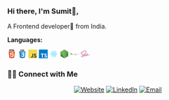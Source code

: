 ### Hi there, I'm Sumit👦,
A Frontend developer🎯 from India.


**Languages:**  

<code><img height="20" src="https://raw.githubusercontent.com/github/explore/80688e429a7d4ef2fca1e82350fe8e3517d3494d/topics/html/html.png"></code>
<code><img height="20" src="https://raw.githubusercontent.com/github/explore/80688e429a7d4ef2fca1e82350fe8e3517d3494d/topics/css/css.png"></code>
<code><img height="20" src="https://raw.githubusercontent.com/github/explore/80688e429a7d4ef2fca1e82350fe8e3517d3494d/topics/javascript/javascript.png"></code>
<code><img height="20" src="https://raw.githubusercontent.com/github/explore/80688e429a7d4ef2fca1e82350fe8e3517d3494d/topics/typescript/typescript.png"></code>
<code><img height="20" src="https://raw.githubusercontent.com/github/explore/80688e429a7d4ef2fca1e82350fe8e3517d3494d/topics/react/react.png"></code>
<code><img height="20" src="https://raw.githubusercontent.com/github/explore/80688e429a7d4ef2fca1e82350fe8e3517d3494d/topics/nodejs/nodejs.png"></code>
<code><img height="20" src="https://raw.githubusercontent.com/github/explore/80688e429a7d4ef2fca1e82350fe8e3517d3494d/topics/mongodb/mongodb.png"></code>
<code><img height="20" src="https://raw.githubusercontent.com/github/explore/80688e429a7d4ef2fca1e82350fe8e3517d3494d/topics/sass/sass.png"></code>


<h3> 🤝🏻 Connect with Me </h3>

<p align="center">
<a href="https://www.sumitmangal.com/"><img alt="Website" src="https://img.shields.io/badge/Website-www.sumitmangal.com-blue?style=flat-square&logo=google-chrome"></a>
<a href="https://www.linkedin.com/in/sumit12690"><img alt="LinkedIn" src="https://img.shields.io/badge/LinkedIn-Sumit%20Kumar%20Mangal-blue?style=flat-square&logo=linkedin"></a>
<a href="mailto:sumit12690@gmail.com"><img alt="Email" src="https://img.shields.io/badge/Email-sumit12690@gmail.com-blue?style=flat-square&logo=gmail"></a>
</p>

 <!--⭐️ From [Sumit Kumar Mangal](https://github.com/sumit12690)-->
